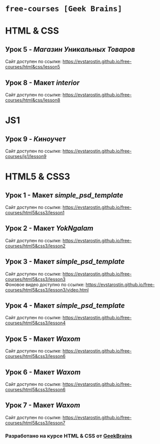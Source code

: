 # `free-courses [Geek Brains]`

# HTML & CSS

## Урок 5 - ***Магазин Уникальных Товаров***
Сайт доступен по ссылке: https://evstarostin.github.io/free-courses/html&css/lesson5

## Урок 8 - Макет ***interior***
Сайт доступен по ссылке: https://evstarostin.github.io/free-courses/html&css/lesson8

# JS1

## Урок 9 - ***Киноучет***
Сайт доступен по ссылке: https://evstarostin.github.io/free-courses/js1/lesson9

# HTML5 & CSS3

## Урок 1 - Макет ***simple_psd_template***
Сайт доступен по ссылке: https://evstarostin.github.io/free-courses/html5&css3/lesson1

## Урок 2 - Макет ***YokNgalam***
Сайт доступен по ссылке: https://evstarostin.github.io/free-courses/html5&css3/lesson2

## Урок 3 - Макет ***simple_psd_template***
Сайт доступен по ссылке: https://evstarostin.github.io/free-courses/html5&css3/lesson3  
Фоновое видео доступно по ссылке: https://evstarostin.github.io/free-courses/html5&css3/lesson3/video.html

## Урок 4 - Макет ***simple_psd_template***
Сайт доступен по ссылке: https://evstarostin.github.io/free-courses/html5&css3/lesson4  

## Урок 5 - Макет ***Waxom***
Сайт доступен по ссылке: https://evstarostin.github.io/free-courses/html5&css3/lesson6  

## Урок 6 - Макет ***Waxom***
Сайт доступен по ссылке: https://evstarostin.github.io/free-courses/html5&css3/lesson6  

## Урок 7 - Макет ***Waxom***
Сайт доступен по ссылке: https://evstarostin.github.io/free-courses/html5&css3/lesson7 

### Разработано на курсе **HTML & CSS** от [GeekBrains](https://geekbrains.ru/) 
